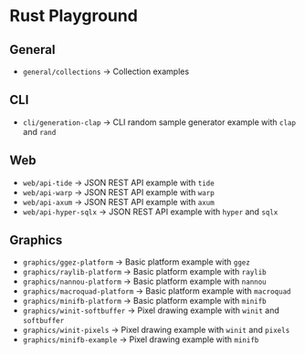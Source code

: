 # Rust Playground

## General

- `general/collections` -> Collection examples

## CLI

- `cli/generation-clap` -> CLI random sample generator example with `clap` and `rand`

## Web

- `web/api-tide` -> JSON REST API example with `tide`
- `web/api-warp` -> JSON REST API example with `warp`
- `web/api-axum` -> JSON REST API example with `axum`
- `web/api-hyper-sqlx` -> JSON REST API example with `hyper` and `sqlx`

## Graphics

- `graphics/ggez-platform` -> Basic platform example with `ggez`
- `graphics/raylib-platform` -> Basic platform example with `raylib`
- `graphics/nannou-platform` -> Basic platform example with `nannou`
- `graphics/macroquad-platform` -> Basic platform example with `macroquad`
- `graphics/minifb-platform` -> Basic platform example with `minifb`
- `graphics/winit-softbuffer` -> Pixel drawing example with `winit` and `softbuffer`
- `graphics/winit-pixels` -> Pixel drawing example with `winit` and `pixels`
- `graphics/minifb-example` -> Pixel drawing example with `minifb`
